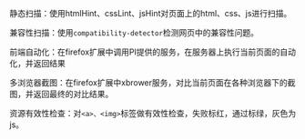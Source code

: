 静态扫描：使用htmlHint、cssLint、jsHint对页面上的html、css、js进行扫描。

兼容性扫描：使用`compatibility-detector`检测网页中的兼容性问题。

前端自动化：在firefox扩展中调用PI提供的服务，在服务器上执行当前页面的自动化，并返回结果

多浏览器截图：在firefox扩展中xbrower服务，对比当前页面在各种浏览器下的截图，并返回最终的对比结果。

资源有效性检查：对`<a>、<img>`标签做有效性检查，失败标红，通过标绿，灰色为js。